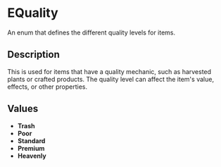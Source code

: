 # EQuality

An enum that defines the different quality levels for items.

## Description

This is used for items that have a quality mechanic, such as harvested plants or crafted products. The quality level can affect the item's value, effects, or other properties.

## Values

-   **Trash**
-   **Poor**
-   **Standard**
-   **Premium**
-   **Heavenly**
